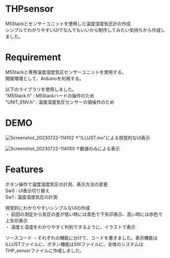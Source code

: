 # THPsensor
M5Stackとセンサーユニットを使用した温度湿度気圧計の作成<br>
シンプルでわかりやすいUIでなんでもいいから制作してみたい気持ちから作成しました。
  
# Requirement

M5Stackと専用温度湿度気圧センサーユニットを使用する。<br>
開発環境として、Arduinoを利用する。<br>
  
以下のライブラリを使用しました。<br>
"M5Stack.h" : M5Stackハードの操作のため<br>
"UNIT_ENV.h" : 温度湿度気圧センサーの値操作のため<br>
  
# DEMO
  
![Screenshot_20230722-114102](https://github.com/Nyaa03/THPsensor/assets/138284324/d6aebc92-43c1-4879-bbc3-63337e87a48c)
↑”ILLUST.ino"による視覚的なUI表示
  
![Screenshot_20230722-114050](https://github.com/Nyaa03/THPsensor/assets/138284324/bff6cceb-ed45-4c80-9d26-31518eff1d88)
↑数値のみによる表示
  
# Features
ボタン操作で温度湿度気圧の計測、表示方法の変更<br>
Sw0 : UI表示切り替え<br>
Sw1 : 温度湿度気圧の計測<br>
  
視覚的にわかりやすいシンプルなUIの作成<br>
・ 前回の測定から気圧の差が低い時には青色で下矢印表示、高い時には赤色で上矢印表示<br>
・ 温度と湿度をわかりやすく判別できるように、イラストで表示<br>

ソースコード
・それぞれの機能に分けて、コードを書きました。表示機能はILLUSTファイルに、ボタン機能はSWファイルに、全体のシステムはTHP_sensorファイルに作成しました。
